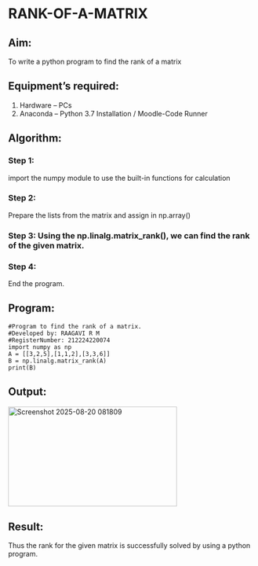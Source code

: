 # RANK-OF-A-MATRIX
## Aim:
To write a python program to find the rank of a matrix
## Equipment’s required:
1. 	Hardware – PCs
2. 	Anaconda – Python 3.7 Installation / Moodle-Code Runner
## Algorithm:
### Step 1: 

import the numpy module to use the built-in functions for calculation

### Step 2: 

Prepare the lists from the matrix and assign in np.array()

### Step 3: Using the np.linalg.matrix_rank(), we can find the rank of the given matrix.

### Step 4: 

End the program.

## Program:
```
#Program to find the rank of a matrix.
#Developed by: RAAGAVI R M
#RegisterNumber: 212224220074
import numpy as np
A = [[3,2,5],[1,1,2],[3,3,6]]
B = np.linalg.matrix_rank(A)
print(B)
```
## Output:
<img width="344" height="203" alt="Screenshot 2025-08-20 081809" src="https://github.com/user-attachments/assets/ebecf225-1008-4e3b-b8e8-c91fddfca1a8" />

## Result:
Thus the rank for the given matrix is successfully solved by  using a python program.

